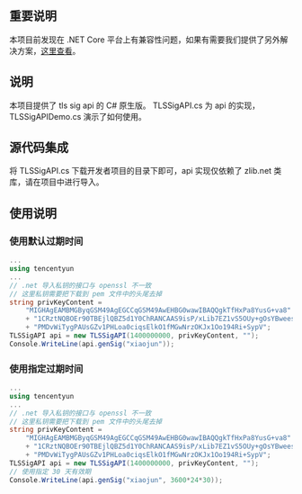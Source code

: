 ## 重要说明
本项目前发现在 .NET Core 平台上有兼容性问题，如果有需要我们提供了另外解决方案，[这里查看](https://github.com/tencentyun/tls-sig-api-cs-cpp)。

## 说明
本项目提供了 tls sig api 的 C# 原生版。
TLSSigAPI.cs 为 api 的实现，TLSSigAPIDemo.cs 演示了如何使用。

## 源代码集成
将 TLSSigAPI.cs 下载开发者项目的目录下即可，api 实现仅依赖了 zlib.net 类库，请在项目中进行导入。

## 使用说明
### 使用默认过期时间
```C#
...
using tencentyun
...
// .net 导入私钥的接口与 openssl 不一致
// 这里私钥需要把下载到 pem 文件中的头尾去掉
string privKeyContent = 
    "MIGHAgEAMBMGByqGSM49AgEGCCqGSM49AwEHBG0wawIBAQQgkTfHxPa8YusG+va8"
    + "1CRztNQBOEr90TBEjlQBZ5d1Y0ChRANCAAS9isP/xLib7EZ1vS5OUy+gOsYBwees"
    + "PMDvWiTygPAUsGZv1PHLoa0ciqsElkO1fMGwNrzOKJx1Oo194Ri+SypV";
TLSSigAPI api = new TLSSigAPI(1400000000, privKeyContent, "");
Console.WriteLine(api.genSig("xiaojun"));
```

### 使用指定过期时间
```C#
...
using tencentyun
...
// .net 导入私钥的接口与 openssl 不一致
// 这里私钥需要把下载到 pem 文件中的头尾去掉
string privKeyContent = 
    "MIGHAgEAMBMGByqGSM49AgEGCCqGSM49AwEHBG0wawIBAQQgkTfHxPa8YusG+va8"
    + "1CRztNQBOEr90TBEjlQBZ5d1Y0ChRANCAAS9isP/xLib7EZ1vS5OUy+gOsYBwees"
    + "PMDvWiTygPAUsGZv1PHLoa0ciqsElkO1fMGwNrzOKJx1Oo194Ri+SypV";
TLSSigAPI api = new TLSSigAPI(1400000000, privKeyContent, "");
// 使用指定 30 天有效期
Console.WriteLine(api.genSig("xiaojun", 3600*24*30));
```
